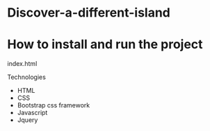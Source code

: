 # Discover-a-different-island

# How to install and run the project
index.html

Technologies
* HTML
* CSS
* Bootstrap css framework
* Javascript
* Jquery
